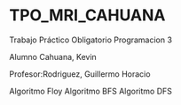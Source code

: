 # TPO_MRI_CAHUANA
 


Trabajo Práctico Obligatorio
Programacion 3



Alumno Cahuana, Kevin

Profesor:Rodriguez, Guillermo Horacio



Algoritmo Floy
Algoritmo BFS
Algoritmo DFS
